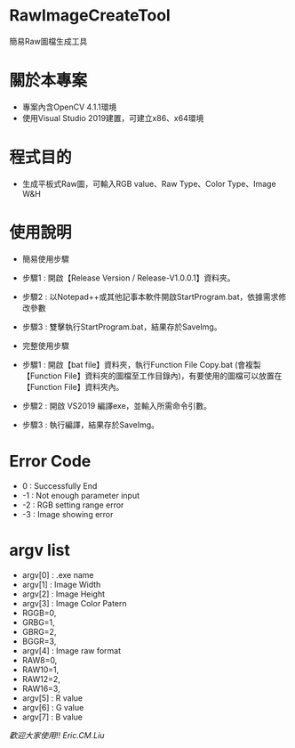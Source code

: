 # RawImageCreateTool
簡易Raw圖檔生成工具

# 關於本專案
- 專案內含OpenCV 4.1.1環境
- 使用Visual Studio 2019建置，可建立x86、x64環境

# 程式目的
- 生成平板式Raw圖，可輸入RGB value、Raw Type、Color Type、Image W&H

# 使用說明
- 簡易使用步驟
- 步驟1 : 開啟【Release Version / Release-V1.0.0.1】資料夾。
- 步驟2 : 以Notepad++或其他記事本軟件開啟StartProgram.bat，依據需求修改參數
- 步驟3 : 雙擊執行StartProgram.bat，結果存於SaveImg。

- 完整使用步驟
- 步驟1 : 開啟【bat file】資料夾，執行Function File Copy.bat (會複製【Function File】資料夾的圖檔至工作目錄內)，有要使用的圖檔可以放置在【Function File】資料夾內。
- 步驟2 : 開啟 VS2019 編譯exe，並輸入所需命令引數。
- 步驟3 : 執行編譯，結果存於SaveImg。

# Error Code
- 0  : Successfully End
- -1 : Not enough parameter input
- -2 : RGB setting range error
- -3 : Image showing error

# argv list
- argv[0] : .exe name
- argv[1] : Image Width
- argv[2] : Image Height
- argv[3] : Image Color Patern
-   RGGB=0,
-   GRBG=1,
-   GBRG=2,
-   BGGR=3,
- argv[4] : Image raw format
-   RAW8=0,
-   RAW10=1,
-   RAW12=2,
-   RAW16=3,
- argv[5] : R value
- argv[6] : G value
- argv[7] : B value

*歡迎大家使用!! Eric.CM.Liu*
